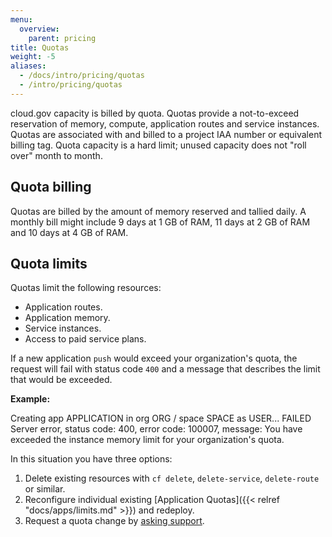 ```yaml
---
menu:
  overview:
    parent: pricing
title: Quotas
weight: -5
aliases:
  - /docs/intro/pricing/quotas
  - /intro/pricing/quotas
---
```


cloud.gov capacity is billed by quota. Quotas provide a not-to-exceed reservation of memory, compute, application routes and service instances. Quotas are associated with and billed to a project IAA number or equivalent billing tag. Quota capacity is a hard limit; unused capacity does not "roll over" month to month.

## Quota billing

Quotas are billed by the amount of memory reserved and tallied daily. A monthly bill might include 9 days at 1 GB of RAM, 11 days at 2 GB of RAM and 10 days at 4 GB of RAM.

## Quota limits

Quotas limit the following resources:  

- Application routes.  
- Application memory.  
- Service instances.  
- Access to paid service plans.  

If a new application `push` would exceed your organization's quota, the request will fail with status code `400` and a message that describes the limit that would be exceeded.

**Example:**

  Creating app APPLICATION in org ORG / space SPACE as USER...
  FAILED
  Server error, status code: 400, error code: 100007, message: You have exceeded the instance memory limit for your organization's quota.

In this situation you have three options:

1. Delete existing resources with `cf delete`, `delete-service`, `delete-route` or similar.
2. Reconfigure individual existing [Application Quotas]({{< relref "docs/apps/limits.md" >}}) and redeploy.
3. Request a quota change by [asking support](/help/).
